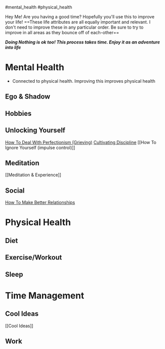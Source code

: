 #mental_health #physical_health

Hey Me! Are you having a good time? Hopefully you'll use this to improve your life!
==These life attributes are all equally important and relevant. I don't need to improve these in any particular order. Be sure to try to improve in all areas as they bounce off of each-other==

***Doing Nothing is ok too! This process takes time. Enjoy it as an adventure into life***

# Mental Health
* Connected to physical health. Improving this improves physical health
## Ego & Shadow
## Hobbies
## Unlocking Yourself
[How To Deal With Perfectionism (Grieving)](How%20To%20Deal%20With%20Perfectionism%20(Grieving).md)
[Cultivating Discipline](Cultivating%20Discipline.md)
[[How To Ignore Yourself (impulse control)]]
## Meditation
[[Meditation & Experience]]
## Social
[How To Make Better Relationships](How%20To%20Make%20Better%20Relationships.md)
# Physical Health
## Diet
## Exercise/Workout
## Sleep

# Time Management
## Cool Ideas
[[Cool Ideas]]
## Work 

